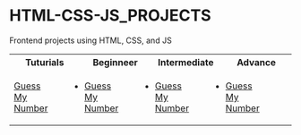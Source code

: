 # HTML-CSS-JS_PROJECTS

Frontend projects using HTML, CSS, and JS

<table>
    <tr>
        <th>Tuturials</th>
        <th>Beginneer</th>
        <th>Intermediate</th>
        <th>Advance</th>
    </tr>
    <tr>
        <td>
            <ul style="margin-left:0; padding-left:0; padding-right:3em">
                <li>
                    <a href="Guess_My_Number\index.html">Guess My Number</a>
                </li>
            </ul>
        </td>
        <td>
            <ul style="margin-left:0; padding-left:0; padding-right:3em">
                <li>
                    <a href="Guess_My_Number\index.html">Guess My Number</a>
                </li>
            </ul>
        </td>
        <td>
            <ul style="margin-left:0; padding-left:0; padding-right:3rem">
                <li>
                    <a href="Guess_My_Number/index.html">Guess My Number</a>
                </li>
            </ul>            
        </td>
        <td>
            <ul style="margin-left:0; padding-left:0; padding-right:3em">
                <li>
                    <a href="Guess_My_Number/index.html">Guess My Number</a>
                </li>
            </ul>
        </td>
    </tr>
</table>
